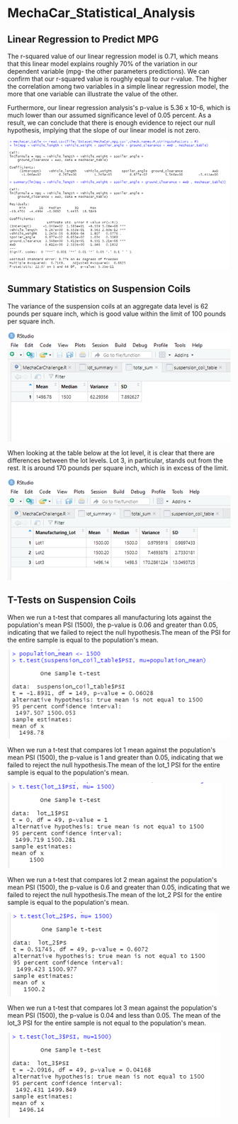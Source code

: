 # MechaCar_Statistical_Analysis

## Linear Regression to Predict MPG

The r-squared value of our linear regression model is 0.71, which means that this linear model explains roughly 70% of the variation in our dependent variable (mpg- the other parameters predictions). We can confirm that our r-squared value is roughly equal to our r-value. The higher the correlation among two variables in a simple linear regression model, the more that one variable can illustrate the value of the other.

Furthermore, our linear regression analysis's p-value is 5.36 x 10-6, which is much lower than our assumed significance level of 0.05 percent. As a result, we can conclude that there is enough evidence to reject our null hypothesis, implying that the slope of our linear model is not zero.

<p align="left"><img src="https://github.com/zkirsan/MechaCar_Statistical_Analysis/blob/main/Resources/Linear_Regression_Results.PNG"></img></p>


## Summary Statistics on Suspension Coils

The variance of the suspension coils at an aggregate data level is 62 pounds per square inch, which is good value within the limit of 100 pounds per square inch.

<p align="left"><img src="https://github.com/zkirsan/MechaCar_Statistical_Analysis/blob/main/Resources/Total_Sum.PNG"></img></p>


When looking at the table below at the lot level, it is clear that there are differences between the lot levels. Lot 3, in particular, stands out from the rest. It is around 170 pounds per square inch, which is in excess of the limit. 
 
<p align="left"><img src="https://github.com/zkirsan/MechaCar_Statistical_Analysis/blob/main/Resources/Lot_Sum.PNG"></img></p>

## T-Tests on Suspension Coils

When we run a t-test that compares all manufacturing lots against the population's mean PSI (1500), the p-value is 0.06 and greater than 0.05, indicating that we failed to reject the null hypothesis.The mean of the PSI for the entire sample is equal to the population's mean.


<p align="left"><img src="https://github.com/zkirsan/MechaCar_Statistical_Analysis/blob/main/Resources/Population_Ttest.PNG"></img></p>

When we run a t-test that compares lot 1 mean against the population's mean PSI (1500), the p-value is 1 and greater than 0.05, indicating that we failed to reject the null hypothesis.The mean of the lot_1 PSI for the entire sample is equal to the population's mean.

<p align="left"><img src="https://github.com/zkirsan/MechaCar_Statistical_Analysis/blob/main/Resources/lot1_ttest.PNG"></img></p>


When we run a t-test that compares lot 2 mean against the population's mean PSI (1500), the p-value is 0.6 and greater than 0.05, indicating that we failed to reject the null hypothesis.The mean of the lot_2 PSI for the entire sample is equal to the population's mean.

<p align="left"><img src="https://github.com/zkirsan/MechaCar_Statistical_Analysis/blob/main/Resources/lot2_ttest.PNG"></img></p>


When we run a t-test that compares lot 3 mean against the population's mean PSI (1500), the p-value is 0.04 and less than 0.05. The mean of the lot_3 PSI for the entire sample is not equal to the population's mean.

<p align="left"><img src="https://github.com/zkirsan/MechaCar_Statistical_Analysis/blob/main/Resources/lot3_ttest.PNG"></img></p>